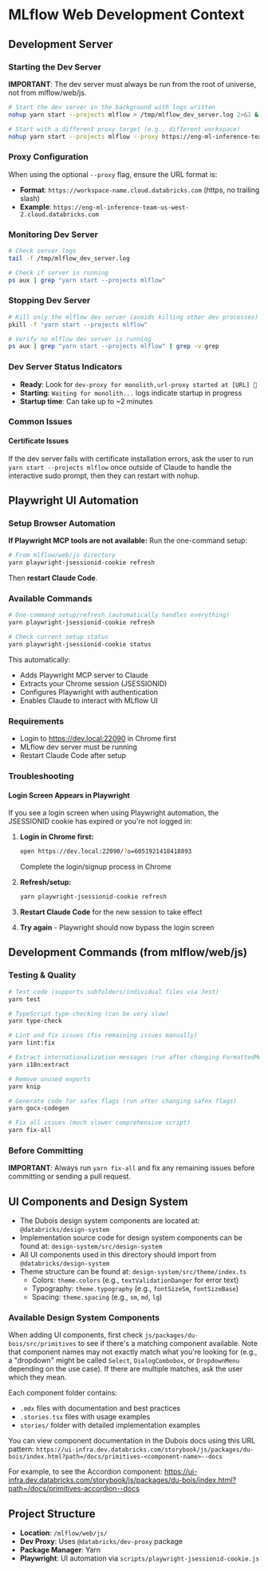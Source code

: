 # MLflow Web Development Context

## Development Server

### Starting the Dev Server
**IMPORTANT**: The dev server must always be run from the root of universe, not from mlflow/web/js.

```bash
# Start the dev server in the background with logs written
nohup yarn start --projects mlflow > /tmp/mlflow_dev_server.log 2>&1 &

# Start with a different proxy target (e.g., different workspace)
nohup yarn start --projects mlflow --proxy https://eng-ml-inference-team-us-west-2.cloud.databricks.com > /tmp/mlflow_dev_server.log 2>&1 &
```

### Proxy Configuration
When using the optional `--proxy` flag, ensure the URL format is:
- **Format**: `https://workspace-name.cloud.databricks.com` (https, no trailing slash)
- **Example**: `https://eng-ml-inference-team-us-west-2.cloud.databricks.com`

### Monitoring Dev Server
```bash
# Check server logs
tail -f /tmp/mlflow_dev_server.log

# Check if server is running
ps aux | grep "yarn start --projects mlflow"
```

### Stopping Dev Server
```bash
# Kill only the mlflow dev server (avoids killing other dev processes)
pkill -f "yarn start --projects mlflow"

# Verify no mlflow dev server is running
ps aux | grep "yarn start --projects mlflow" | grep -v grep
```

### Dev Server Status Indicators
- **Ready**: Look for `dev-proxy for monolith,url-proxy started at [URL] 🚀`
- **Starting**: `Waiting for monolith...` logs indicate startup in progress  
- **Startup time**: Can take up to ~2 minutes

### Common Issues

#### Certificate Issues
If the dev server fails with certificate installation errors, ask the user to run `yarn start --projects mlflow` once outside of Claude to handle the interactive sudo prompt, then they can restart with nohup.

## Playwright UI Automation

### Setup Browser Automation

**If Playwright MCP tools are not available:** Run the one-command setup:
```bash
# From mlflow/web/js directory
yarn playwright-jsessionid-cookie refresh
```
Then **restart Claude Code**.

### Available Commands
```bash
# One-command setup/refresh (automatically handles everything)
yarn playwright-jsessionid-cookie refresh

# Check current setup status
yarn playwright-jsessionid-cookie status
```

This automatically:
- Adds Playwright MCP server to Claude
- Extracts your Chrome session (JSESSIONID)
- Configures Playwright with authentication
- Enables Claude to interact with MLflow UI

### Requirements
- Login to https://dev.local:22090 in Chrome first
- MLflow dev server must be running
- Restart Claude Code after setup

### Troubleshooting

#### Login Screen Appears in Playwright
If you see a login screen when using Playwright automation, the JSESSIONID cookie has expired or you're not logged in:

1. **Login in Chrome first:**
   ```bash
   open https://dev.local:22090/?o=6051921418418893
   ```
   Complete the login/signup process in Chrome

2. **Refresh/setup:**
   ```bash
   yarn playwright-jsessionid-cookie refresh
   ```

3. **Restart Claude Code** for the new session to take effect

4. **Try again** - Playwright should now bypass the login screen

## Development Commands (from mlflow/web/js)

### Testing & Quality
```bash
# Test code (supports subfolders/individual files via Jest)
yarn test

# TypeScript type-checking (can be very slow)
yarn type-check

# Lint and fix issues (fix remaining issues manually)
yarn lint:fix

# Extract internationalization messages (run after changing FormattedMessages/intl.formatMessage)
yarn i18n:extract

# Remove unused exports
yarn knip

# Generate code for safex flags (run after changing safex flags)
yarn gocx-codegen

# Fix all issues (much slower comprehensive script)
yarn fix-all
```

### Before Committing
**IMPORTANT**: Always run `yarn fix-all` and fix any remaining issues before committing or sending a pull request.

## UI Components and Design System
- The Dubois design system components are located at: `@databricks/design-system`
- Implementation source code for design system components can be found at: `design-system/src/design-system`
- All UI components used in this directory should import from `@databricks/design-system`
- Theme structure can be found at: `design-system/src/theme/index.ts`
  - Colors: `theme.colors` (e.g., `textValidationDanger` for error text)
  - Typography: `theme.typography` (e.g., `fontSizeSm`, `fontSizeBase`)
  - Spacing: `theme.spacing` (e.g., `sm`, `md`, `lg`)

### Available Design System Components
When adding UI components, first check `js/packages/du-bois/src/primitives` to see if there's a matching component available. Note that component names may not exactly match what you're looking for (e.g., a "dropdown" might be called `Select`, `DialogCombobox`, or `DropdownMenu` depending on the use case). If there are multiple matches, ask the user which they mean.

Each component folder contains:
- `.mdx` files with documentation and best practices
- `.stories.tsx` files with usage examples
- `stories/` folder with detailed implementation examples

You can view component documentation in the Dubois docs using this URL pattern:
`https://ui-infra.dev.databricks.com/storybook/js/packages/du-bois/index.html?path=/docs/primitives-<component-name>--docs`

For example, to see the Accordion component: https://ui-infra.dev.databricks.com/storybook/js/packages/du-bois/index.html?path=/docs/primitives-accordion--docs

## Project Structure
- **Location**: `/mlflow/web/js/`
- **Dev Proxy**: Uses `@databricks/dev-proxy` package
- **Package Manager**: Yarn
- **Playwright**: UI automation via `scripts/playwright-jsessionid-cookie.js`